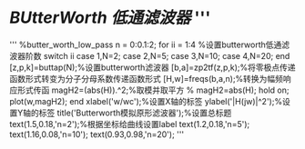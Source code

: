 # ***BUtterWorth 低通滤波器*** '''
'''
%butter_worth_low_pass
n = 0:0.1:2;
for ii = 1:4    %设置butterworth低通滤波器阶数
    switch ii
        case 1,N=2;
        case 2,N=5;
        case 3,N=10;
        case 4,N=20;
    end
    [z,p,k]=buttap(N);%设置butterworth滤波器
    [b,a]=zp2tf(z,p,k);%将零极点传递函数形式转变为分子分母系数传递函数形式
    [H,w]=freqs(b,a,n);%转换为幅频响应形式传函
    magH2=(abs(H)).^2;%取模并取平方
%   magH2=abs(H);
    hold on;
    plot(w,magH2);
end
xlabel('w/wc');%设置X轴的标签
ylabel('|H(jw)|^2');%设置Y轴的标签
title('Butterworth模拟原形滤波器');%设置总标题
text(1.5,0.18,'n=2');%根据坐标给曲线设置label
text(1.2,0.18,'n=5');
text(1.16,0.08,'n=10');
text(0.93,0.98,'n=20');
'''
